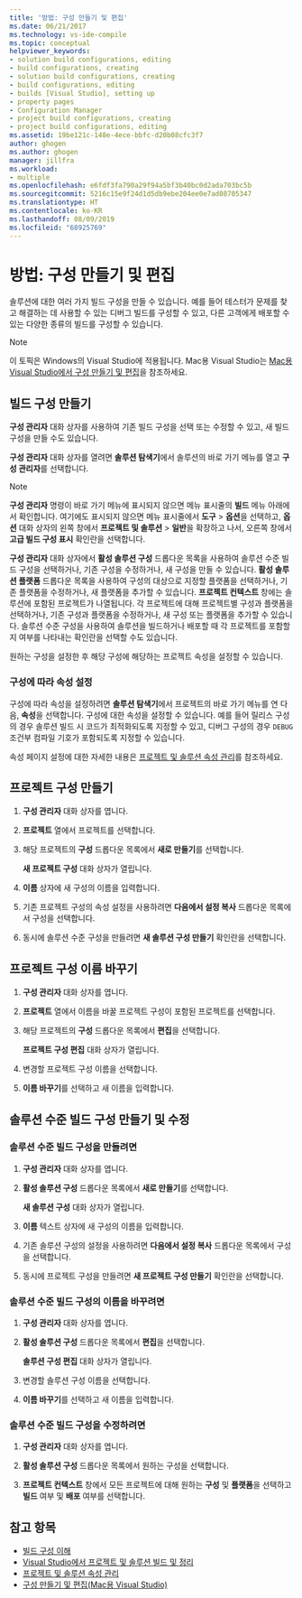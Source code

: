 ```yaml
---
title: '방법: 구성 만들기 및 편집'
ms.date: 06/21/2017
ms.technology: vs-ide-compile
ms.topic: conceptual
helpviewer_keywords:
- solution build configurations, editing
- build configurations, creating
- solution build configurations, creating
- build configurations, editing
- builds [Visual Studio], setting up
- property pages
- Configuration Manager
- project build configurations, creating
- project build configurations, editing
ms.assetid: 19be121c-148e-4ece-bbfc-d20b08cfc3f7
author: ghogen
ms.author: ghogen
manager: jillfra
ms.workload:
- multiple
ms.openlocfilehash: e6fdf3fa790a29f94a5bf3b40bc0d2ada703bc5b
ms.sourcegitcommit: 5216c15e9f24d1d5db9ebe204ee0e7ad08705347
ms.translationtype: HT
ms.contentlocale: ko-KR
ms.lasthandoff: 08/09/2019
ms.locfileid: "68925769"
---
```

# <a name="how-to-create-and-edit-configurations"></a>방법: 구성 만들기 및 편집

솔루션에 대한 여러 가지 빌드 구성을 만들 수 있습니다. 예를 들어 테스터가 문제를 찾고 해결하는 데 사용할 수 있는 디버그 빌드를 구성할 수 있고, 다른 고객에게 배포할 수 있는 다양한 종류의 빌드를 구성할 수 있습니다.

> [!NOTE]
> 이 토픽은 Windows의 Visual Studio에 적용됩니다. Mac용 Visual Studio는 [Mac용 Visual Studio에서 구성 만들기 및 편집](/visualstudio/mac/create-and-edit-configurations)을 참조하세요.

## <a name="create-build-configurations"></a>빌드 구성 만들기

**구성 관리자** 대화 상자를 사용하여 기존 빌드 구성을 선택 또는 수정할 수 있고, 새 빌드 구성을 만들 수도 있습니다.

**구성 관리자** 대화 상자를 열려면 **솔루션 탐색기**에서 솔루션의 바로 가기 메뉴를 열고 **구성 관리자**를 선택합니다.

> [!NOTE]
> **구성 관리자** 명령이 바로 가기 메뉴에 표시되지 않으면 메뉴 표시줄의 **빌드** 메뉴 아래에서 확인합니다. 여기에도 표시되지 않으면 메뉴 표시줄에서 **도구** > **옵션**을 선택하고, **옵션** 대화 상자의 왼쪽 창에서 **프로젝트 및 솔루션** > **일반**을 확장하고 나서, 오른쪽 창에서 **고급 빌드 구성 표시** 확인란을 선택합니다.

**구성 관리자** 대화 상자에서 **활성 솔루션 구성** 드롭다운 목록을 사용하여 솔루션 수준 빌드 구성을 선택하거나, 기존 구성을 수정하거나, 새 구성을 만들 수 있습니다. **활성 솔루션 플랫폼** 드롭다운 목록을 사용하여 구성의 대상으로 지정할 플랫폼을 선택하거나, 기존 플랫폼을 수정하거나, 새 플랫폼을 추가할 수 있습니다. **프로젝트 컨텍스트** 창에는 솔루션에 포함된 프로젝트가 나열됩니다. 각 프로젝트에 대해 프로젝트별 구성과 플랫폼을 선택하거나, 기존 구성과 플랫폼을 수정하거나, 새 구성 또는 플랫폼을 추가할 수 있습니다. 솔루션 수준 구성을 사용하여 솔루션을 빌드하거나 배포할 때 각 프로젝트를 포함할지 여부를 나타내는 확인란을 선택할 수도 있습니다.

원하는 구성을 설정한 후 해당 구성에 해당하는 프로젝트 속성을 설정할 수 있습니다.

### <a name="set-properties-based-on-configurations"></a>구성에 따라 속성 설정

구성에 따라 속성을 설정하려면 **솔루션 탐색기**에서 프로젝트의 바로 가기 메뉴를 연 다음, **속성**을 선택합니다. 구성에 대한 속성을 설정할 수 있습니다. 예를 들어 릴리스 구성의 경우 솔루션 빌드 시 코드가 최적화되도록 지정할 수 있고, 디버그 구성의 경우 `DEBUG` 조건부 컴파일 기호가 포함되도록 지정할 수 있습니다.

속성 페이지 설정에 대한 자세한 내용은 [프로젝트 및 솔루션 속성 관리](../ide/managing-project-and-solution-properties.md)를 참조하세요.

## <a name="create-a-project-configuration"></a>프로젝트 구성 만들기

1. **구성 관리자** 대화 상자를 엽니다.

2. **프로젝트** 열에서 프로젝트를 선택합니다.

3. 해당 프로젝트의 **구성** 드롭다운 목록에서 **새로 만들기**를 선택합니다.

     **새 프로젝트 구성** 대화 상자가 열립니다.

4. **이름** 상자에 새 구성의 이름을 입력합니다.

5. 기존 프로젝트 구성의 속성 설정을 사용하려면 **다음에서 설정 복사** 드롭다운 목록에서 구성을 선택합니다.

6. 동시에 솔루션 수준 구성을 만들려면 **새 솔루션 구성 만들기** 확인란을 선택합니다.

## <a name="rename-a-project-configuration"></a>프로젝트 구성 이름 바꾸기

1. **구성 관리자** 대화 상자를 엽니다.

2. **프로젝트** 열에서 이름을 바꿀 프로젝트 구성이 포함된 프로젝트를 선택합니다.

3. 해당 프로젝트의 **구성** 드롭다운 목록에서 **편집**을 선택합니다.

     **프로젝트 구성 편집** 대화 상자가 열립니다.

4. 변경할 프로젝트 구성 이름을 선택합니다.

5. **이름 바꾸기**를 선택하고 새 이름을 입력합니다.

## <a name="create-and-modify-solution-wide-build-configurations"></a>솔루션 수준 빌드 구성 만들기 및 수정

### <a name="to-create-a-solution-wide-build-configuration"></a>솔루션 수준 빌드 구성을 만들려면

1. **구성 관리자** 대화 상자를 엽니다.

2. **활성 솔루션 구성** 드롭다운 목록에서 **새로 만들기**를 선택합니다.

     **새 솔루션 구성** 대화 상자가 열립니다.

3. **이름** 텍스트 상자에 새 구성의 이름을 입력합니다.

4. 기존 솔루션 구성의 설정을 사용하려면 **다음에서 설정 복사** 드롭다운 목록에서 구성을 선택합니다.

5. 동시에 프로젝트 구성을 만들려면 **새 프로젝트 구성 만들기** 확인란을 선택합니다.

### <a name="to-rename-a-solution-wide-build-configuration"></a>솔루션 수준 빌드 구성의 이름을 바꾸려면

1. **구성 관리자** 대화 상자를 엽니다.

2. **활성 솔루션 구성** 드롭다운 목록에서 **편집**을 선택합니다.

     **솔루션 구성 편집** 대화 상자가 열립니다.

3. 변경할 솔루션 구성 이름을 선택합니다.

4. **이름 바꾸기**를 선택하고 새 이름을 입력합니다.

### <a name="to-modify-a-solution-wide-build-configuration"></a>솔루션 수준 빌드 구성을 수정하려면

1. **구성 관리자** 대화 상자를 엽니다.

2. **활성 솔루션 구성** 드롭다운 목록에서 원하는 구성을 선택합니다.

3. **프로젝트 컨텍스트** 창에서 모든 프로젝트에 대해 원하는 **구성** 및 **플랫폼**을 선택하고 **빌드** 여부 및 **배포** 여부를 선택합니다.

## <a name="see-also"></a>참고 항목

- [빌드 구성 이해](../ide/understanding-build-configurations.md)
- [Visual Studio에서 프로젝트 및 솔루션 빌드 및 정리](../ide/building-and-cleaning-projects-and-solutions-in-visual-studio.md)
- [프로젝트 및 솔루션 속성 관리](managing-project-and-solution-properties.md)
- [구성 만들기 및 편집(Mac용 Visual Studio)](/visualstudio/mac/create-and-edit-configurations)
